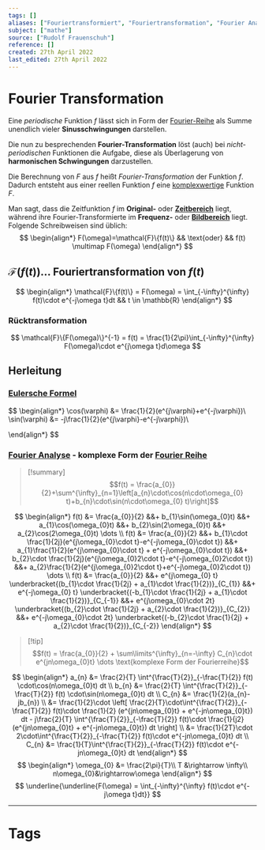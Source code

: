 ```yaml
---
tags: []
aliases: ["Fouriertransformiert", "Fouriertransformation", "Fourier Analyse"]
subject: ["mathe"]
source: ["Rudolf Frauenschuh"]
reference: []
created: 27th April 2022
last_edited: 27th April 2022
---
```


# Fourier Transformation
Eine *periodische* Funktion $f$ lässt sich in Form der [Fourier-Reihe](mathe/mathe%20(4)/Fourier%20Reihe.md) als Summe unendlich vieler **Sinusschwingungen** darstellen.

Die nun zu besprechenden **Fourier-Transformation** löst (auch) bei *nicht-periodischen* Funktionen die Aufgabe, diese als Überlagerung von **harmonischen Schwingungen** darzustellen.

Die Berechnung von $F$ aus $f$ heißt *Fourier-Transformation* der Funktion $f$.
Dadurch entsteht aus einer reellen Funktion $f$ eine [komplexwertige](mathe/mathe%20(3)/Komplexe%20Zahlen.md) Funktion $F$.

Man sagt, dass die Zeitfunktion $f$ im **Original-** oder **[Zeitbereich](mathe/mathe%20(3)/Komplexe%20Zahlen.md)** liegt, während ihre Fourier-Transformierte im **Frequenz-** oder **[Bildbereich](mathe/mathe%20(3)/Komplexe%20Zahlen.md)** liegt.
Folgende Schreibweisen sind üblich:
$$
\begin{align*}
F(\omega)=\mathcal{F}\{f(t)\} && \text{oder} && f(t) \multimap F(\omega)
\end{align*}
$$

## $\mathcal{F}(f(t))\dots$ Fouriertransformation von $f(t)$
$$
\begin{align*}
\mathcal{F}\{f(t)\} = F(\omega) = \int_{-\infty}^{\infty} f(t)\cdot e^{-j\omega t}dt && t \in \mathbb{R}
\end{align*}
$$
### Rücktransformation
$$
\mathcal{F}\{F(\omega)\}^{-1} = f(t) = \frac{1}{2\pi}\int_{-\infty}^{\infty} F(\omega)\cdot e^{j\omega t}d\omega
$$
## Herleitung
### [Eulersche Formel](mathe/mathe%20(3)/Eulersche%20Formel.md)
$$
\begin{align*}
\cos(\varphi) &= \frac{1}{2}(e^{j\varphi}+e^{-j\varphi})\\
\sin(\varphi) &= -j\frac{1}{2}(e^{j\varphi}-e^{-j\varphi})\\

\end{align*}
$$
### [Fourier Analyse](mathe/mathe%20(4)/Fourier%20Reihe.md) - komplexe Form der [Fourier Reihe](mathe/mathe%20(4)/Fourier%20Reihe.md)
>[!summary] $$f(t) = \frac{a_{0}}{2}+\sum^{\infty}_{n=1}\left[a_{n}\cdot\cos(n\cdot\omega_{0} t)+b_{n}\cdot\sin(n\cdot\omega_{0} t)\right]$$

$$
\begin{align*}
	f(t) &= \frac{a_{0}}{2} &&+ b_{1}\sin(\omega_{0}t) &&+ a_{1}\cos(\omega_{0}t) &&+ b_{2}\sin(2\omega_{0}t) &&+ a_{2}\cos(2\omega_{0}t) \dots
\\
	f(t) &= \frac{a_{0}}{2} &&+ b_{1}\cdot \frac{1}{2j}(e^{j\omega_{0}\cdot t}-e^{-j\omega_{0}\cdot t}) &&+ a_{1}\frac{1}{2}(e^{j\omega_{0}\cdot t} + e^{-j\omega_{0}\cdot t}) &&+ b_{2}\cdot \frac{1}{2j}(e^{j\omega_{0}2\cdot t}-e^{-j\omega_{0}2\cdot t}) &&+ a_{2}\frac{1}{2}(e^{j\omega_{0}2\cdot t}+e^{-j\omega_{0}2\cdot t}) \dots
\\
	f(t) &= \frac{a_{0}}{2} &&+ e^{j\omega_{0} t} \underbracket{(b_{1}\cdot \frac{1}{2j} + a_{1}\cdot \frac{1}{2})}_{C_{1}} &&+ e^{-j\omega_{0} t} \underbracket{(-b_{1}\cdot \frac{1}{2j} + a_{1}\cdot \frac{1}{2})}_{C_{-1}} &&+ e^{j\omega_{0}\cdot 2t} \underbracket{(b_{2}\cdot \frac{1}{2j} + a_{2}\cdot \frac{1}{2})}_{C_{2}} &&+ e^{-j\omega_{0}\cdot 2t} \underbracket{(-b_{2}\cdot \frac{1}{2j} + a_{2}\cdot \frac{1}{2})}_{C_{-2}}
\end{align*}
$$
>[!tip] $$f(t) = \frac{a_{0}}{2} + \sum\limits^{\infty}_{n=-\infty} C_{n}\cdot e^{jn\omega_{0}t} \dots \text{komplexe Form der Fourierreihe}$$

$$
\begin{align*}
	a_{n} &= \frac{2}{T} \int^{\frac{T}{2}}_{-\frac{T}{2}} f(t) \cdot\cos(n\omega_{0}t) dt
\\
	b_{n} &= \frac{2}{T} \int^{\frac{T}{2}}_{-\frac{T}{2}} f(t) \cdot\sin(n\omega_{0}t) dt
\\
	C_{n} &= \frac{1}{2}(a_{n}-jb_{n})
\\
	&= \frac{1}{2}\cdot
	\left[
		\frac{2}{T}\cdot\int^{\frac{T}{2}}_{-\frac{T}{2}} f(t)\cdot \frac{1}{2} (e^{jn\omega_{0}t} + e^{-jn\omega_{0}t}) dt -
		j\frac{2}{T} \int^{\frac{T}{2}}_{-\frac{T}{2}} f(t)\cdot \frac{1}{j2} (e^{jn\omega_{0}t} + e^{-jn\omega_{0}t}) dt
	\right]
\\
	&= \frac{1}{2T}\cdot 2\cdot\int^{\frac{T}{2}}_{-\frac{T}{2}} f(t)\cdot e^{-jn\omega_{0}t} dt
\\
	C_{n} &= \frac{1}{T}\int^{\frac{T}{2}}_{-\frac{T}{2}} f(t)\cdot e^{-jn\omega_{0}t} dt
\end{align*}
$$
$$
\begin{align*}
\omega_{0} &= \frac{2\pi}{T}\\
T &\rightarrow \infty\\
n\omega_{0}&\rightarrow\omega
\end{align*}
$$
$$
\underline{\underline{F(\omega) = \int_{-\infty}^{\infty} f(t)\cdot e^{-j\omega t}dt}}
$$

---
# Tags